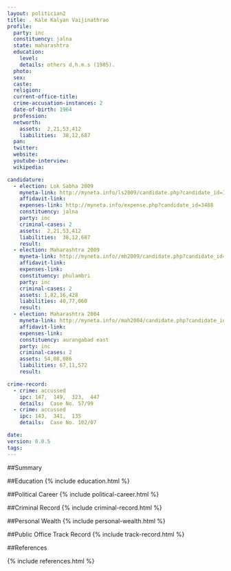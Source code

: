 ```yaml
---
layout: politician2
title: . Kale Kalyan Vaijinathrao
profile: 
  party: inc
  constituency: jalna
  state: maharashtra
  education: 
    level: 
    details: others d,h.m.s (1985).
  photo: 
  sex: 
  caste: 
  religion: 
  current-office-title: 
  crime-accusation-instances: 2
  date-of-birth: 1964
  profession: 
  networth: 
    assets:  2,21,53,412
    liabilities:  38,12,687
  pan: 
  twitter: 
  website: 
  youtube-interview: 
  wikipedia: 

candidature: 
  - election: Lok Sabha 2009
    myneta-link: http://myneta.info/ls2009/candidate.php?candidate_id=3488
    affidavit-link: 
    expenses-link: http://myneta.info/expense.php?candidate_id=3488
    constituency: jalna 
    party: inc
    criminal-cases: 2
    assets:  2,21,53,412
    liabilities:  38,12,687
    result:  
  - election: Maharashtra 2009
    myneta-link: http://myneta.info//mh2009/candidate.php?candidate_id=1812
    affidavit-link: 
    expenses-link: 
    constituency: phulambri 
    party: inc
    criminal-cases: 2
    assets: 1,82,16,428
    liabilities: 40,77,060
    result:  
  - election: Maharashtra 2004
    myneta-link: http://myneta.info//mah2004/candidate.php?candidate_id=194
    affidavit-link: 
    expenses-link: 
    constituency: aurangabad east 
    party: inc
    criminal-cases: 2
    assets: 54,08,086
    liabilities: 67,11,572
    result:  

crime-record: 
  - crime: accussed
    ipc: 147,  149,  323,  447
    details:  Case No. 57/99  
  - crime: accussed
    ipc: 143,  341,  135
    details:  Case No. 102/07  

date: 
version: 0.0.5
tags: 
---
```

##Summary


##Education
{% include education.html %}


##Political Career
{% include political-career.html %}


##Criminal Record
{% include criminal-record.html %}


##Personal Wealth
{% include personal-wealth.html %}


##Public Office Track Record
{% include track-record.html %}


##References


{% include references.html %}